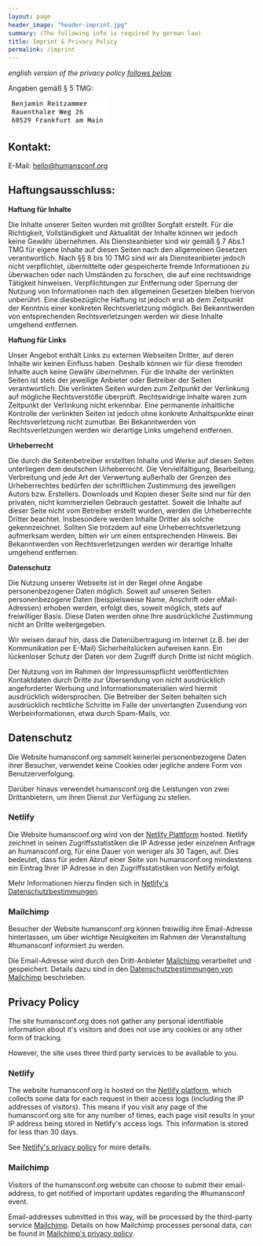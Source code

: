 ```yaml
---
layout: page
header_image: "header-imprint.jpg"
summary: (The following info is required by german law)
title: Imprint & Privacy Policy
permalink: /imprint
---
```


_english version of the privacy policy [follows below](#english)_

Angaben gemäß § 5 TMG:

![](/assets/imprint.png)

## Kontakt:
E-Mail: [hello@humansconf.org](mailto:hello@humansconf.org)

## Haftungsausschluss:

**Haftung für Inhalte**

Die Inhalte unserer Seiten wurden mit größter Sorgfalt erstellt. Für die Richtigkeit, Vollständigkeit und Aktualität
der Inhalte können wir jedoch keine Gewähr übernehmen. Als Diensteanbieter sind wir gemäß § 7 Abs.1 TMG für eigene
Inhalte auf diesen Seiten nach den allgemeinen Gesetzen verantwortlich. Nach §§ 8 bis 10 TMG sind wir als
Diensteanbieter jedoch nicht verpflichtet, übermittelte oder gespeicherte fremde Informationen zu überwachen oder nach
Umständen zu forschen, die auf eine rechtswidrige Tätigkeit hinweisen. Verpflichtungen zur Entfernung oder Sperrung der
Nutzung von Informationen nach den allgemeinen Gesetzen bleiben hiervon unberührt. Eine diesbezügliche Haftung ist
jedoch erst ab dem Zeitpunkt der Kenntnis einer konkreten Rechtsverletzung möglich. Bei Bekanntwerden von entsprechenden
Rechtsverletzungen werden wir diese Inhalte umgehend entfernen.

**Haftung für Links**

Unser Angebot enthält Links zu externen Webseiten Dritter, auf deren Inhalte wir keinen Einfluss haben. Deshalb
können wir für diese fremden Inhalte auch keine Gewähr übernehmen. Für die Inhalte der verlinkten Seiten ist stets der
jeweilige Anbieter oder Betreiber der Seiten verantwortlich. Die verlinkten Seiten wurden zum Zeitpunkt der Verlinkung
auf mögliche Rechtsverstöße überprüft. Rechtswidrige Inhalte waren zum Zeitpunkt der Verlinkung nicht erkennbar. Eine
permanente inhaltliche Kontrolle der verlinkten Seiten ist jedoch ohne konkrete Anhaltspunkte einer Rechtsverletzung
nicht zumutbar. Bei Bekanntwerden von Rechtsverletzungen werden wir derartige Links umgehend entfernen.

**Urheberrecht**

Die durch die Seitenbetreiber erstellten Inhalte und Werke auf diesen Seiten unterliegen dem deutschen Urheberrecht.
Die Vervielfältigung, Bearbeitung, Verbreitung und jede Art der Verwertung außerhalb der Grenzen des Urheberrechtes
bedürfen der schriftlichen Zustimmung des jeweiligen Autors bzw. Erstellers. Downloads und Kopien dieser Seite sind nur
für den privaten, nicht kommerziellen Gebrauch gestattet. Soweit die Inhalte auf dieser Seite nicht vom Betreiber
erstellt wurden, werden die Urheberrechte Dritter beachtet. Insbesondere werden Inhalte Dritter als solche
gekennzeichnet. Sollten Sie trotzdem auf eine Urheberrechtsverletzung aufmerksam werden, bitten wir um einen
entsprechenden Hinweis. Bei Bekanntwerden von Rechtsverletzungen werden wir derartige Inhalte umgehend entfernen.

**Datenschutz**

Die Nutzung unserer Webseite ist in der Regel ohne Angabe personenbezogener Daten möglich. Soweit auf unseren Seiten
personenbezogene Daten (beispielsweise Name, Anschrift oder eMail-Adressen) erhoben werden, erfolgt dies, soweit
möglich, stets auf freiwilliger Basis. Diese Daten werden ohne Ihre ausdrückliche Zustimmung nicht an Dritte
weitergegeben.

Wir weisen darauf hin, dass die Datenübertragung im Internet (z.B. bei der Kommunikation per E-Mail)
Sicherheitslücken aufweisen kann. Ein lückenloser Schutz der Daten vor dem Zugriff durch Dritte ist nicht möglich.

Der Nutzung von im Rahmen der Impressumspflicht veröffentlichten Kontaktdaten durch Dritte zur Übersendung von nicht
ausdrücklich angeforderter Werbung und Informationsmaterialien wird hiermit ausdrücklich widersprochen. Die Betreiber
der Seiten behalten sich ausdrücklich rechtliche Schritte im Falle der unverlangten Zusendung von Werbeinformationen,
etwa durch Spam-Mails, vor.


## Datenschutz

Die Website humansconf.org sammelt keinerlei personenbezogene Daten ihrer Besucher, verwendet keine Cookies oder jegliche
andere Form von Benutzerverfolgung.

Darüber hinaus verwendet humansconf.org die Leistungen von zwei Drittanbietern, um ihren Dienst zur Verfügung zu
stellen.

### Netlify

Die Website humansconf.org wird von der [Netlify Plattform][netlify] hosted. Netlify zeichnet in seinen
Zugriffsstatistiken die IP Adresse jeder einzelnen Anfrage an humansconf.org, für eine Dauer von weniger als 30 Tagen,
auf. Dies bedeutet, dass für jeden Abruf einer Seite von humansconf.org mindestens ein Eintrag Ihrer IP Adresse in den
Zugriffsstatistiken von Netlify erfolgt.

Mehr Informationen hierzu finden sich in [Netlify's Datenschutzbestimmungen][netlify-gdpr].

### Mailchimp

Besucher der Website humansconf.org können freiwillig ihre Email-Adresse hinterlassen, um über wichtige Neuigkeiten im
Rahmen der Veranstaltung #humansconf informiert zu werden.

Die Email-Adresse wird durch den Dritt-Anbieter [Mailchimp][mailchimp] verarbeitet und gespeichert. Details dazu sind
in den [Datenschutzbestimmungen von Mailchimp][mailchimp-gdpr] beschrieben.


<a name="english"></a>

## Privacy Policy

The site humansconf.org does not gather any personal identifiable information about it's visitors and does not use any
cookies or any other form of tracking.

However, the site uses three third party services to be available to you.

### Netlify

The website humansconf.org is hosted on the [Netlify platform][netlify], which collects some data for each request in their
access logs (including the IP addresses of visitors). This means if you visit any page of the humansconf.org site for any
number of times, each page visit results in your IP address being stored in Netlify's access logs. This information is
stored for less than 30 days.

See [Netlify's privacy policy][netlify-gdpr] for more details.


### Mailchimp

Visitors of the humansconf.org website can choose to submit their email-address, to get notified of important updates
regarding the #humansconf event.

Email-addresses submitted in this way, will be processed by the third-party service [Mailchimp][mailchimp]. Details on
how Mailchimp processes personal data, can be found in [Mailchimp's privacy policy][mailchimp-gdpr].


[mailchimp]: https://mailchimp.com/
[mailchimp-gdpr]: https://mailchimp.com/legal/privacy/
[netlify]: https://www.netlify.com/
[netlify-gdpr]: https://www.netlify.com/gdpr/
